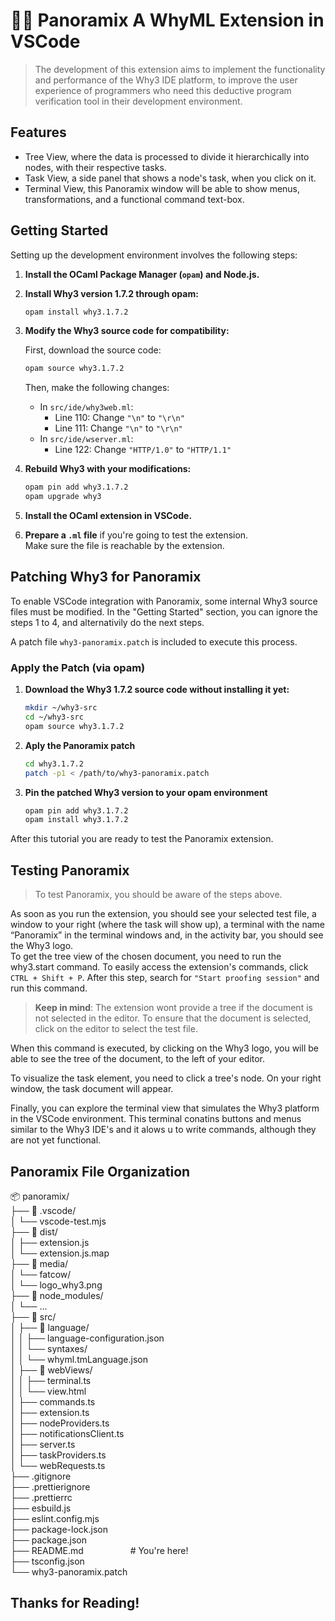 # 🧙‍♂️ Panoramix A WhyML Extension in VSCode

> The development of this extension aims to implement the functionality and performance of the Why3 IDE platform, to improve the user experience of programmers who need this deductive program verification tool in their development environment.

## Features
- Tree View, where the data is processed to divide it hierarchically into nodes, with their respective tasks.
- Task View, a side panel that shows a node's task, when you click on it.
- Terminal View, this Panoramix window will be able to show menus, transformations, and a functional command text-box.

## Getting Started

Setting up the development environment involves the following steps:

1. **Install the OCaml Package Manager (`opam`) and Node.js.**

2. **Install Why3 version 1.7.2 through opam:**

   ```sh
   opam install why3.1.7.2
   ```

3. **Modify the Why3 source code for compatibility:**

   First, download the source code:

   ```sh
   opam source why3.1.7.2
   ```

   Then, make the following changes:

   - In `src/ide/why3web.ml`:
     - Line 110: Change `"\n"` to `"\r\n"`
     - Line 111: Change `"\n"` to `"\r\n"`
   - In `src/ide/wserver.ml`:
     - Line 122: Change `"HTTP/1.0"` to `"HTTP/1.1"`

4. **Rebuild Why3 with your modifications:**

   ```sh
   opam pin add why3.1.7.2
   opam upgrade why3
   ```

5. **Install the OCaml extension in VSCode.**

6. **Prepare a `.ml` file** if you're going to test the extension.  
   Make sure the file is reachable by the extension.


## Patching Why3 for Panoramix

To enable VSCode integration with Panoramix, some internal Why3 source files must be modified. In the "Getting Started" section, you can ignore the steps 1 to 4, and alternativily do the next steps.

A patch file `why3-panoramix.patch` is included to execute this process.

### Apply the Patch (via opam)

1. **Download the Why3 1.7.2 source code without installing it yet:**
   ```bash
   mkdir ~/why3-src
   cd ~/why3-src
   opam source why3.1.7.2 
   ```

2. **Aply the Panoramix patch**
   ```bash
   cd why3.1.7.2
   patch -p1 < /path/to/why3-panoramix.patch
      ```

3. **Pin the patched Why3 version to your opam environment**
   ```bash
   opam pin add why3.1.7.2
   opam install why3.1.7.2
      ```

After this tutorial you are ready to test the Panoramix extension.


## Testing Panoramix
> To test Panoramix, you should be aware of the steps above.

As soon as you run the extension, you should see your selected test file, a window to your right (where the task will show up), a terminal with the name “Panoramix” in the terminal windows and, in the activity bar, you should see the Why3 logo. <br>
To get the tree view of the chosen document, you need to run the why3.start command. To easily access the extension's commands, click `CTRL + Shift + P`. After this step, search for `"Start proofing session"` and run this command.

> **Keep in mind**: The extension wont provide a tree if the document is not selected in the editor. To ensure that the document is selected, click on the editor to select the test file.

When this command is executed, by clicking on the Why3 logo, you will be able to see the tree of the document, to the left of your editor.

To visualize the task element, you need to click a tree's node. On your right window, the task document will appear.

Finally, you can explore the terminal view that simulates the Why3 platform in the VSCode environment. This terminal conatins buttons and menus similar to the Why3 IDE's and it alows u to write commands, although they are not yet functional.


## Panoramix File Organization
📦 panoramix/<br>
├── 📁 .vscode/ &nbsp; &nbsp; &nbsp; &nbsp; &nbsp; &nbsp; &nbsp; &nbsp; <br>
│   └── vscode-test.mjs &nbsp; &nbsp; &nbsp; &nbsp; &nbsp; &nbsp; &nbsp; <br>
├── 📁 dist/ &nbsp; &nbsp; &nbsp; &nbsp; &nbsp; &nbsp; &nbsp; &nbsp; &nbsp; &nbsp; &nbsp; &nbsp; <br>
│   ├── extension.js<br>
│   └── extension.js.map<br>
├── 📁 media/ &nbsp; &nbsp; &nbsp; &nbsp; &nbsp; &nbsp; &nbsp; &nbsp; &nbsp;<br>
│   └── fatcow/<br>
│       └── logo_why3.png &nbsp; &nbsp; &nbsp; &nbsp; &nbsp; &nbsp; &nbsp; &nbsp; &nbsp; <br>
├── 📁 node_modules/ &nbsp; &nbsp; &nbsp; &nbsp; &nbsp; <br>
│   └── ...<br>
├── 📁 src/ &nbsp; &nbsp; &nbsp; &nbsp; &nbsp; &nbsp; &nbsp; &nbsp; &nbsp; &nbsp;<br>
│   ├── 📁 language/<br>
│   │   ├── language-configuration.json<br>
│   │   └── syntaxes/<br>
│   │       └── whyml.tmLanguage.json<br>
│   ├── 📁 webViews/<br>
│   │   ├── terminal.ts &nbsp; &nbsp; &nbsp; &nbsp; &nbsp; &nbsp; &nbsp; <br>
│   │   └── view.html &nbsp; &nbsp; &nbsp; &nbsp; &nbsp; &nbsp; &nbsp; &nbsp; &nbsp; <br>
│   ├── commands.ts &nbsp; &nbsp; &nbsp; &nbsp; &nbsp; &nbsp; &nbsp; &nbsp; &nbsp; <br>
│   ├── extension.ts &nbsp; &nbsp; &nbsp; &nbsp; &nbsp; &nbsp; &nbsp; &nbsp; &nbsp; <br>
│   ├── nodeProviders.ts &nbsp; &nbsp; &nbsp; &nbsp; &nbsp; &nbsp; &nbsp; <br>
│   ├── notificationsClient.ts &nbsp; &nbsp; <br>
│   ├── server.ts &nbsp; &nbsp; &nbsp; &nbsp; &nbsp; &nbsp; &nbsp; &nbsp; &nbsp; &nbsp; &nbsp; <br>
│   ├── taskProviders.ts &nbsp; &nbsp; &nbsp; &nbsp; &nbsp; <br>
│   └── webRequests.ts &nbsp; &nbsp; &nbsp; &nbsp; &nbsp; <br>
├── .gitignore &nbsp; &nbsp; &nbsp; &nbsp; &nbsp; &nbsp; &nbsp; &nbsp; &nbsp; <br>
├── .prettierignore &nbsp; &nbsp; &nbsp; &nbsp; &nbsp; &nbsp; <br>
├── .prettierrc &nbsp; &nbsp; &nbsp; &nbsp; &nbsp; &nbsp; &nbsp; &nbsp; &nbsp; <br>
├── esbuild.js &nbsp; &nbsp; &nbsp; &nbsp; &nbsp; &nbsp; &nbsp; &nbsp; &nbsp; <br>
├── eslint.config.mjs &nbsp; &nbsp; &nbsp; &nbsp; <br>
├── package-lock.json<br>
├── package.json &nbsp; &nbsp; &nbsp; &nbsp; &nbsp; &nbsp; <br>
├── README.md &nbsp; &nbsp; &nbsp; &nbsp; &nbsp; &nbsp; &nbsp; &nbsp; &nbsp; # You're here!<br>
├── tsconfig.json &nbsp; &nbsp; &nbsp; &nbsp; &nbsp; &nbsp; <br>
└── why3-panoramix.patch &nbsp; <br>


<h2> Thanks for Reading!